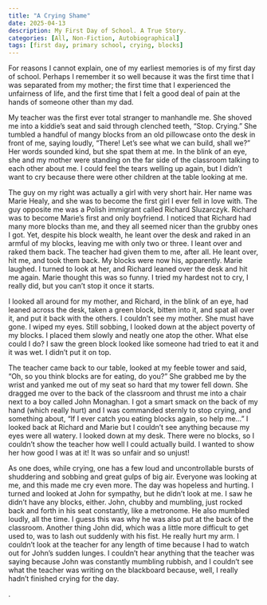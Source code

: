 ```yaml
---
title: "A Crying Shame"
date: 2025-04-13
description: My First Day of School. A True Story.
categories: [All, Non-Fiction, Autobiographical]
tags: [first day, primary school, crying, blocks]
---
```


For reasons I cannot explain, one of my earliest memories is of my first day of school. Perhaps I remember it so well because it was the first time that I was separated from my mother; the first time that I experienced the unfairness of life, and the first time that I felt a good deal of pain at the hands of someone other than my dad.

My teacher was the first ever total stranger to manhandle me. She shoved me into a kiddie’s seat and said through clenched teeth, “Stop. Crying.” She tumbled a handful of mangy blocks from an old pillowcase onto the desk in front of me, saying loudly, “There! Let’s see what we can build, shall we?” Her words sounded kind, but she spat them at me. In the blink of an eye, she and my mother were standing on the far side of the classroom talking to each other about me. I could feel the tears welling up again, but I didn’t want to cry because there were other children at the table looking at me. 

The guy on my right was actually a girl with very short hair. Her name was Marie Healy, and she was to become the first girl I ever fell in love with. The guy opposite me was a Polish immigrant called Richard Sluzarczyk. Richard was to become Marie’s first and only boyfriend. I noticed that Richard had many more blocks than me, and they all seemed nicer than the grubby ones I got. Yet, despite his block wealth, he leant over the desk and raked in an armful of my blocks, leaving me with only two or three. I leant over and raked them back. The teacher had given them to me, after all. He leant over, hit me, and took them back. My blocks were now his, apparently. Marie laughed. I turned to look at her, and Richard leaned over the desk and hit me again. Marie thought this was so funny. I tried my hardest not to cry, I really did, but you can’t stop it once it starts.

I looked all around for my mother, and Richard, in the blink of an eye, had leaned across the desk, taken a green block, bitten into it, and spat all over it, and put it back with the others. I couldn’t see my mother. She must have gone. I wiped my eyes. Still sobbing, I looked down at the abject poverty of my blocks. I placed them slowly and neatly one atop the other. What else could I do? I saw the green block looked like someone had tried to eat it and it was wet. I didn’t put it on top. 

The teacher came back to our table, looked at my feeble tower and said, “Oh, so you think blocks are for eating, do you?” She grabbed me by the wrist and yanked me out of my seat so hard that my tower fell down. She dragged me over to the back of the classroom and thrust me into a chair next to a boy called John Monaghan. I got a smart smack on the back of my hand (which really hurt) and I was commanded sternly to stop crying, and something about, “If I ever catch you eating blocks again, so help me…” I looked back at Richard and Marie but I couldn’t see anything because my eyes were all watery. I looked down at my desk. There were no blocks, so I couldn’t show the teacher how well I could actually build. I wanted to show her how good I was at it! It was so unfair and so unjust!

As one does, while crying, one has a few loud and uncontrollable bursts of shuddering and sobbing and great gulps of big air. Everyone was looking at me, and this made me cry even more. The day was hopeless and hurting. I turned and looked at John for sympathy, but he didn’t look at me. I saw he didn’t have any blocks, either. John, chubby and mumbling, just rocked back and forth in his seat constantly, like a metronome. He also mumbled loudly, all the time. I guess this was why he was also put at the back of the classroom. Another thing John did, which was a little more difficult to get used to, was to lash out suddenly with his fist. He really hurt my arm. I couldn’t look at the teacher for any length of time because I had to watch out for John’s sudden lunges. I couldn’t hear anything that the teacher was saying because John was constantly mumbling rubbish, and I couldn’t see what the teacher was writing on the blackboard because, well, I really hadn’t finished crying for the day.

.
